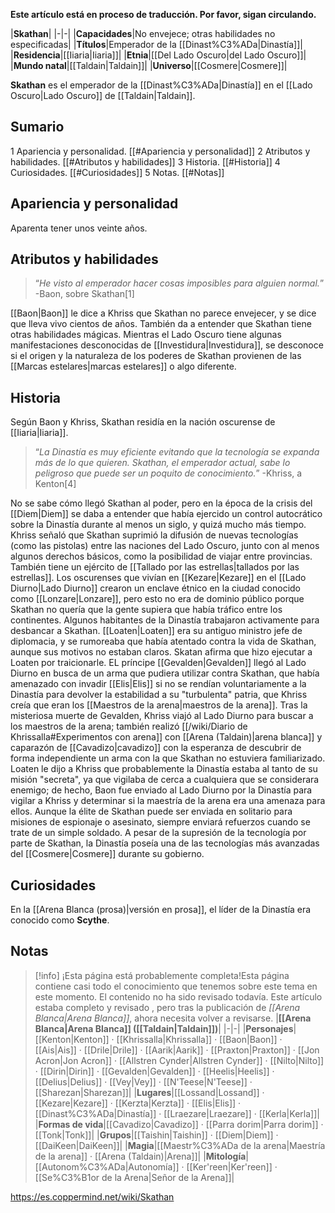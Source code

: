**Este artículo está en proceso de traducción. Por favor, sigan circulando.**


|**Skathan**|
|-|-|
|**Capacidades**|No envejece; otras habilidades no especificadas|
|**Títulos**|Emperador de la [[Dinast%C3%ADa\|Dinastía]]|
|**Residencia**|[[Iiaria\|Iiaria]]|
|**Etnia**|[[Del Lado Oscuro\|del Lado Oscuro]]|
|**Mundo natal**|[[Taldain\|Taldain]]|
|**Universo**|[[Cosmere\|Cosmere]]|

**Skathan** es el emperador de la [[Dinast%C3%ADa\|Dinastía]] en el [[Lado Oscuro\|Lado Oscuro]] de [[Taldain\|Taldain]].

## Sumario

1 Apariencia y personalidad. [[#Apariencia y personalidad]] 
2 Atributos y habilidades. [[#Atributos y habilidades]] 
3 Historia. [[#Historia]] 
4 Curiosidades. [[#Curiosidades]] 
5 Notas. [[#Notas]] 


## Apariencia y personalidad
Aparenta tener unos veinte años.

## Atributos y habilidades
>“*He visto al emperador hacer cosas imposibles para alguien normal.*”
\-Baon, sobre Skathan[1]


[[Baon\|Baon]] le dice a Khriss que Skathan no parece envejecer, y se dice que lleva vivo cientos de años. También da a entender que Skathan tiene otras habilidades mágicas. Mientras el Lado Oscuro tiene algunas manifestaciones desconocidas de [[Investidura\|Investidura]], se desconoce si el origen y la naturaleza de los poderes de Skathan provienen de las [[Marcas estelares\|marcas estelares]] o algo diferente.

## Historia
Según Baon y Khriss, Skathan residía en la nación oscurense de [[Iiaria\|Iiaria]].

>“*La Dinastía es muy eficiente evitando que la tecnología se expanda más de lo que quieren. Skathan, el emperador actual, sabe lo peligroso que puede ser un poquito de conocimiento.*”
\-Khriss, a Kenton[4]

No se sabe cómo llegó Skathan al poder, pero en la época de la crisis del [[Diem\|Diem]] se daba a entender que había ejercido un control autocrático sobre la Dinastía durante al menos un siglo, y quizá mucho más tiempo. Khriss señaló que Skathan suprimió la difusión de nuevas tecnologías (como las pistolas) entre las naciones del Lado Oscuro, junto con al menos algunos derechos básicos, como la posibilidad de viajar entre provincias. También tiene un ejército de [[Tallado por las estrellas\|tallados por las estrellas]]. Los oscurenses que vivían en [[Kezare\|Kezare]] en el [[Lado Diurno\|Lado Diurno]] crearon un enclave étnico en la ciudad conocido como [[Lonzare\|Lonzare]], pero esto no era de dominio público porque Skathan no quería que la gente supiera que había tráfico entre los continentes.
Algunos habitantes de la Dinastía trabajaron activamente para desbancar a Skathan. [[Loaten\|Loaten]] era su antiguo ministro jefe de diplomacia, y se rumoreaba que había atentado contra la vida de Skathan, aunque sus motivos no estaban claros. Skatan afirma que hizo ejecutar a Loaten por traicionarle. EL príncipe [[Gevalden\|Gevalden]] llegó al Lado Diurno en busca de un arma que pudiera utilizar contra Skathan, que había amenazado con invadir [[Elis\|Elis]] si no se rendían voluntariamente a la Dinastía para devolver la estabilidad a su "turbulenta" patria, que Khriss creía que eran los [[Maestros de la arena\|maestros de la arena]]. Tras la misteriosa muerte de Gevalden, Khriss viajó al Lado Diurno para buscar a los maestros de la arena; también realizó [[/wiki/Diario de Khrissalla#Experimentos con arena]] con [[Arena (Taldain)\|arena blanca]] y caparazón de [[Cavadizo\|cavadizo]] con la esperanza de descubrir de forma independiente un arma con la que Skathan no estuviera familiarizado. Loaten le dijo a Khriss que probablemente la Dinastía estaba al tanto de su misión "secreta", ya que vigilaba de cerca a cualquiera que se considerara enemigo; de hecho, Baon fue enviado al Lado Diurno por la Dinastía para vigilar a Khriss y determinar si la maestría de la arena era una amenaza para ellos. Aunque la élite de Skathan puede ser enviada en solitario para misiones de espionaje o asesinato, siempre enviará refuerzos cuando se trate de un simple soldado.
A pesar de la supresión de la tecnología por parte de Skathan, la Dinastía poseía una de las tecnologías más avanzadas del [[Cosmere\|Cosmere]] durante su gobierno.

## Curiosidades
En la [[Arena Blanca (prosa)\|versión en prosa]], el líder de la Dinastía era conocido como **Scythe**.
## Notas

> [!info] ¡Esta página está probablemente completa!Esta página contiene casi todo el conocimiento que tenemos sobre este tema en este momento.
El contenido no ha sido revisado todavía.
Este artículo estaba completo y revisado , pero tras la publicación de *[[Arena Blanca\|Arena Blanca]]*, ahora necesita volver a revisarse.
|**[[Arena Blanca\|Arena Blanca]] ([[Taldain\|Taldain]])**|
|-|-|
|**Personajes**|[[Kenton\|Kenton]] · [[Khrissalla\|Khrissalla]] · [[Baon\|Baon]] · [[Ais\|Ais]] · [[Drile\|Drile]] · [[Aarik\|Aarik]] · [[Praxton\|Praxton]] · [[Jon Acron\|Jon Acron]] · [[Allstren Cynder\|Allstren Cynder]] · [[Nilto\|Nilto]] · [[Dirin\|Dirin]] · [[Gevalden\|Gevalden]] · [[Heelis\|Heelis]] · [[Delius\|Delius]] · [[Vey\|Vey]] · [[N'Teese\|N'Teese]] · [[Sharezan\|Sharezan]]|
|**Lugares**|[[Lossand\|Lossand]] · [[Kezare\|Kezare]] · [[Kerzta\|Kerzta]] · [[Elis\|Elis]] · [[Dinast%C3%ADa\|Dinastía]] · [[Lraezare\|Lraezare]] · [[Kerla\|Kerla]]|
|**Formas de vida**|[[Cavadizo\|Cavadizo]] · [[Parra dorim\|Parra dorim]] · [[Tonk\|Tonk]]|
|**Grupos**|[[Taishin\|Taishin]] · [[Diem\|Diem]] · [[DaiKeen\|DaiKeen]]|
|**Magia**|[[Maestr%C3%ADa de la arena\|Maestría de la arena]] · [[Arena (Taldain)\|Arena]]|
|**Mitología**|[[Autonom%C3%ADa\|Autonomía]] · [[Ker'reen\|Ker'reen]] · [[Se%C3%B1or de la Arena\|Señor de la Arena]]|



https://es.coppermind.net/wiki/Skathan